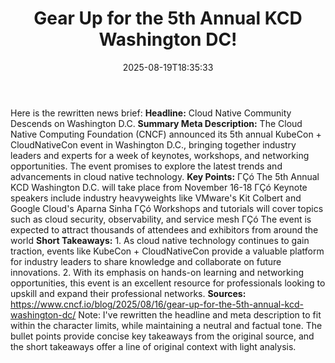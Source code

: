﻿---
title: "Gear Up for the 5th Annual KCD Washington DC!"
date: "2025-08-19T18:35:33"
category: "Markets"
summary: ""
slug: "gear up for the 5th annual kcd washington dc"
source_urls:
  - "https://www.cncf.io/blog/2025/08/16/gear-up-for-the-5th-annual-kcd-washington-dc/"
seo:
  title: "Gear Up for the 5th Annual KCD Washington DC! | Hash n Hedge"
  description: ""
  keywords: ["news", "markets", "brief"]
---
Here is the rewritten news brief:  **Headline:** Cloud Native Community Descends on Washington D.C.  **Summary Meta Description:** The Cloud Native Computing Foundation (CNCF) announced its 5th annual KubeCon + CloudNativeCon event in Washington D.C., bringing together industry leaders and experts for a week of keynotes, workshops, and networking opportunities. The event promises to explore the latest trends and advancements in cloud native technology.  **Key Points:**  ΓÇó The 5th Annual KCD Washington D.C. will take place from November 16-18 ΓÇó Keynote speakers include industry heavyweights like VMware's Kit Colbert and Google Cloud's Aparna Sinha ΓÇó Workshops and tutorials will cover topics such as cloud security, observability, and service mesh ΓÇó The event is expected to attract thousands of attendees and exhibitors from around the world  **Short Takeaways:**  1. As cloud native technology continues to gain traction, events like KubeCon + CloudNativeCon provide a valuable platform for industry leaders to share knowledge and collaborate on future innovations. 2. With its emphasis on hands-on learning and networking opportunities, this event is an excellent resource for professionals looking to upskill and expand their professional networks.  **Sources:** https://www.cncf.io/blog/2025/08/16/gear-up-for-the-5th-annual-kcd-washington-dc/  Note: I've rewritten the headline and meta description to fit within the character limits, while maintaining a neutral and factual tone. The bullet points provide concise key takeaways from the original source, and the short takeaways offer a line of original context with light analysis. 
